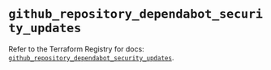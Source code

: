# `github_repository_dependabot_security_updates`

Refer to the Terraform Registry for docs: [`github_repository_dependabot_security_updates`](https://registry.terraform.io/providers/integrations/github/6.3.1/docs/resources/repository_dependabot_security_updates).
